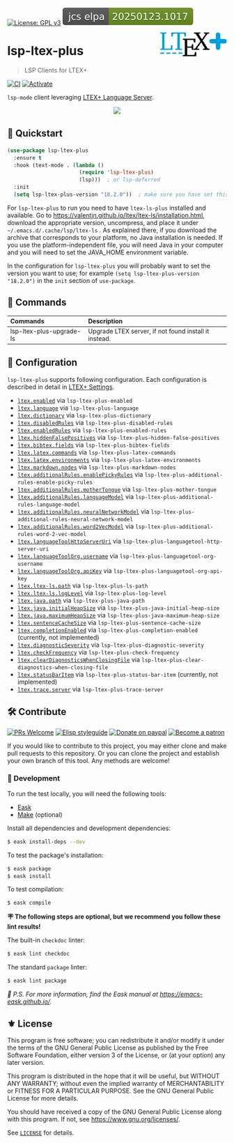 [![License: GPL v3](https://img.shields.io/badge/License-GPL%20v3-blue.svg)](https://www.gnu.org/licenses/gpl-3.0)
[![JCS-ELPA](https://raw.githubusercontent.com/jcs-emacs/badges/master/elpa/v/lsp-ltex-plus.svg)](https://jcs-emacs.github.io/jcs-elpa/#/lsp-ltex-plus)

<img align="right" src="./etc/logo.png" with="115" height="55">

# lsp-ltex-plus
> LSP Clients for LTEX+

[![CI](https://github.com/emacs-languagetool/lsp-ltex-plus/actions/workflows/test.yml/badge.svg)](https://github.com/emacs-languagetool/lsp-ltex-plus/actions/workflows/test.yml)
[![Activate](https://github.com/emacs-languagetool/lsp-ltex-plus/actions/workflows/activate.yml/badge.svg)](https://github.com/emacs-languagetool/lsp-ltex-plus/actions/workflows/activate.yml)

`lsp-mode` client leveraging [LTEX+ Language Server](https://github.com/ltex-plus/ltex-ls-plus).

<p align="center"><img src="./etc/screenshot.png"/></p>

## 💾 Quickstart

```el
(use-package lsp-ltex-plus
  :ensure t
  :hook (text-mode . (lambda ()
                       (require 'lsp-ltex-plus)
                       (lsp)))  ; or lsp-deferred
  :init
  (setq lsp-ltex-plus-version "18.2.0"))  ; make sure you have set this, see below
```

For `lsp-ltex-plus` to run you need to have `ltex-ls-plus` installed and available.
Go to https://valentjn.github.io/ltex/ltex-ls/installation.html, download
the appropriate version, uncompress, and place it under `~/.emacs.d/.cache/lsp/ltex-ls`
. As explained there, if you download the archive that corresponds to
your platform, no Java installation is needed. If you use the platform-independent
file, you will need Java in your computer and you will need to set the JAVA_HOME
environment variable.

In the configuration for `lsp-ltex-plus` you will probably want to set the version
you want to use; for example `(setq lsp-ltex-plus-version "18.2.0")` in the `init`
section of `use-package`.

## 📇 Commands

| Commands                 | Description                                           |
|:-------------------------|:------------------------------------------------------|
| lsp-ltex-plus-upgrade-ls | Upgrade LTEX server, if not found install it instead. |

## 🔧 Configuration

`lsp-ltex-plus` supports following configuration. Each configuration is described in
detail in [LTEX+ Settings](https://ltex-plus.github.io/ltex-plus/settings.html).

* [`ltex.enabled`](https://ltex-plus.github.io/ltex-plus/settings.html#ltexenabled) via `lsp-ltex-plus-enabled`
* [`ltex.language`](https://ltex-plus.github.io/ltex-plus/settings.html#ltexlanguage) via `lsp-ltex-plus-language`
* [`ltex.dictionary`](https://ltex-plus.github.io/ltex-plus/settings.html#ltexdictionary) via `lsp-ltex-plus-dictionary`
* [`ltex.disabledRules`](https://ltex-plus.github.io/ltex-plus/settings.html#ltexdisabledrules) via `lsp-ltex-plus-disabled-rules`
* [`ltex.enabledRules`](https://ltex-plus.github.io/ltex-plus/settings.html#ltexenabledrules) via `lsp-ltex-plus-enabled-rules`
* [`ltex.hiddenFalsePositives`](https://ltex-plus.github.io/ltex-plus/settings.html#ltexhiddenfalsepositives) via `lsp-ltex-plus-hidden-false-positives`
* [`ltex.bibtex.fields`](https://ltex-plus.github.io/ltex-plus/settings.html#ltexbibtexfields) via `lsp-ltex-plus-bibtex-fields`
* [`ltex.latex.commands`](https://ltex-plus.github.io/ltex-plus/settings.html#ltexlatexcommands) via `lsp-ltex-plus-latex-commands`
* [`ltex.latex.environments`](https://ltex-plus.github.io/ltex-plus/settings.html#ltexlatexenvironments) via `lsp-ltex-plus-latex-environments`
* [`ltex.markdown.nodes`](https://ltex-plus.github.io/ltex-plus/settings.html#ltexmarkdownnodes) via `lsp-ltex-plus-markdown-nodes`
* [`ltex.additionalRules.enablePickyRules`](https://ltex-plus.github.io/ltex-plus/settings.html#ltexadditionalrulesenablepickyrules) via `lsp-ltex-plus-additional-rules-enable-picky-rules`
* [`ltex.additionalRules.motherTongue`](https://ltex-plus.github.io/ltex-plus/settings.html#ltexadditionalrulesmothertongue) via `lsp-ltex-plus-mother-tongue`
* [`ltex.additionalRules.languageModel`](https://ltex-plus.github.io/ltex-plus/settings.html#ltexadditionalruleslanguagemodel) via `lsp-ltex-plus-additional-rules-language-model`
* [`ltex.additionalRules.neuralNetworkModel`](https://ltex-plus.github.io/ltex-plus/settings.html#ltexadditionalrulesneuralnetworkmodel) via `lsp-ltex-plus-additional-rules-neural-network-model`
* [`ltex.additionalRules.word2VecModel`](https://ltex-plus.github.io/ltex-plus/settings.html#ltexadditionalrulesword2vecmodel) via `lsp-ltex-plus-additional-rules-word-2-vec-model`
* [`ltex.languageToolHttpServerUri`](https://ltex-plus.github.io/ltex-plus/settings.html#ltexlanguagetoolhttpserveruri) via `lsp-ltex-plus-languagetool-http-server-uri`
* [`ltex.languageToolOrg.username`](https://ltex-plus.github.io/ltex-plus/settings.html#ltexlanguagetoolorgusername) via `lsp-ltex-plus-languagetool-org-username`
* [`ltex.languageToolOrg.apiKey`](https://ltex-plus.github.io/ltex-plus/settings.html#ltexlanguagetoolorgapikey) via `lsp-ltex-plus-languagetool-org-api-key`
* [`ltex.ltex-ls.path`](https://ltex-plus.github.io/ltex-plus/settings.html#ltexltex-lspath) via `lsp-ltex-plus-ls-path`
* [`ltex.ltex-ls.logLevel`](https://ltex-plus.github.io/ltex-plus/settings.html#ltexltex-lsloglevel) via `lsp-ltex-plus-log-level`
* [`ltex.java.path`](https://ltex-plus.github.io/ltex-plus/settings.html#ltexjavapath) via `lsp-ltex-plus-java-path`
* [`ltex.java.initialHeapSize`](https://ltex-plus.github.io/ltex-plus/settings.html#ltexjavainitialheapsize) via `lsp-ltex-plus-java-initial-heap-size`
* [`ltex.java.maximumHeapSize`](https://ltex-plus.github.io/ltex-plus/settings.html#ltexjavamaximumheapsize) via `lsp-ltex-plus-java-maximum-heap-size`
* [`ltex.sentenceCacheSize`](https://ltex-plus.github.io/ltex-plus/settings.html#ltexsentencecachesize) via `lsp-ltex-plus-sentence-cache-size`
* [`ltex.completionEnabled`](https://ltex-plus.github.io/ltex-plus/settings.html#ltexcompletionenabled) via `lsp-ltex-plus-completion-enabled` (currently, not implemented)
* [`ltex.diagnosticSeverity`](https://ltex-plus.github.io/ltex-plus/settings.html#ltexdiagnosticseverity) via `lsp-ltex-plus-diagnostic-severity`
* [`ltex.checkFrequency`](https://ltex-plus.github.io/ltex-plus/settings.html#ltexcheckfrequency) via `lsp-ltex-plus-check-frequency`
* [`ltex.clearDiagnosticsWhenClosingFile`](https://ltex-plus.github.io/ltex-plus/settings.html#ltexcleardiagnosticswhenclosingfile) via `lsp-ltex-plus-clear-diagnostics-when-closing-file`
* [`ltex.statusBarItem`](https://ltex-plus.github.io/ltex-plus/settings.html#ltexstatusbaritem) via `lsp-ltex-plus-status-bar-item` (currently, not implemented)
* [`ltex.trace.server`](https://ltex-plus.github.io/ltex-plus/settings.html#ltextraceserver) via `lsp-ltex-plus-trace-server`

## 🛠️ Contribute

[![PRs Welcome](https://img.shields.io/badge/PRs-welcome-brightgreen.svg)](http://makeapullrequest.com)
[![Elisp styleguide](https://img.shields.io/badge/elisp-style%20guide-purple)](https://github.com/bbatsov/emacs-lisp-style-guide)
[![Donate on paypal](https://img.shields.io/badge/paypal-donate-1?logo=paypal&color=blue)](https://www.paypal.me/jcs090218)
[![Become a patron](https://img.shields.io/badge/patreon-become%20a%20patron-orange.svg?logo=patreon)](https://www.patreon.com/jcs090218)

If you would like to contribute to this project, you may either
clone and make pull requests to this repository. Or you can
clone the project and establish your own branch of this tool.
Any methods are welcome!

### 🔬 Development

To run the test locally, you will need the following tools:

- [Eask](https://emacs-eask.github.io/)
- [Make](https://www.gnu.org/software/make/) (optional)

Install all dependencies and development dependencies:

```sh
$ eask install-deps --dev
```

To test the package's installation:

```sh
$ eask package
$ eask install
```

To test compilation:

```sh
$ eask compile
```

**🪧 The following steps are optional, but we recommend you follow these lint results!**

The built-in `checkdoc` linter:

```sh
$ eask lint checkdoc
```

The standard `package` linter:

```sh
$ eask lint package
```

*📝 P.S. For more information, find the Eask manual at https://emacs-eask.github.io/.*

## ⚜️ License

This program is free software; you can redistribute it and/or modify
it under the terms of the GNU General Public License as published by
the Free Software Foundation, either version 3 of the License, or
(at your option) any later version.

This program is distributed in the hope that it will be useful,
but WITHOUT ANY WARRANTY; without even the implied warranty of
MERCHANTABILITY or FITNESS FOR A PARTICULAR PURPOSE.  See the
GNU General Public License for more details.

You should have received a copy of the GNU General Public License
along with this program.  If not, see <https://www.gnu.org/licenses/>.

See [`LICENSE`](./LICENSE.txt) for details.

